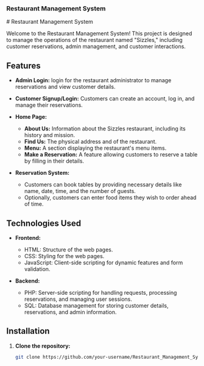 <h3>Restaurant Management System</h3>
# Restaurant Management System

Welcome to the Restaurant Management System! This project is designed to manage the operations of the restaurant named "Sizzles," including customer reservations, admin management, and customer interactions.

## Features

- **Admin Login:** login for the restaurant administrator to manage reservations and view customer details.
- **Customer Signup/Login:** Customers can create an account, log in, and manage their reservations.
- **Home Page:** 
  - **About Us:** Information about the Sizzles restaurant, including its history and mission.
  - **Find Us:** The physical address and of the restaurant.
  - **Menu:** A section displaying the restaurant's menu items.
  - **Make a Reservation:** A feature allowing customers to reserve a table by filling in their details.

- **Reservation System:** 
  - Customers can book tables by providing necessary details like name, date, time, and the number of guests.
  - Optionally, customers can enter food items they wish to order ahead of time.

## Technologies Used

- **Frontend:**
  - HTML: Structure of the web pages.
  - CSS: Styling for the web pages.
  - JavaScript: Client-side scripting for dynamic features and form validation.

- **Backend:**
  - PHP: Server-side scripting for handling requests, processing reservations, and managing user sessions.
  - SQL: Database management for storing customer details, reservations, and admin information.

## Installation

1. **Clone the repository:**
   ```bash
   git clone https://github.com/your-username/Restaurant_Management_System.git


